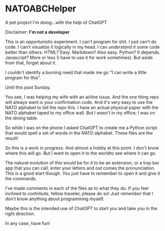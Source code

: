 # NATOABCHelper
A pet project I'm doing...with the help of ChatGPT

Disclaimer: **I'm not a developer**

This is an opportunistic experiment. I can't program for shit. I just can't do code. I can't visualize it logically in my head. I can *understand it* some code better than others. HTML? Easy. Markdown? Also easy. Python? It depends. Javascript? More or less (I have to use it for work sometimes). But aside from that, forget about it.

I couldn't identify a burning need that made me go "I can write a little program for this".

Until this past Sunday.

You see, I was helping my wife with an airline issue. And the one thing reps will always want is your confirmation code. And it's very easy to use the NATO alphabet to tell the reps this. I have an actual physical paper with the NATO alphabet taped to my office wall. But I wasn't in my office; I was on the dining table.

So while I was on the phone I asked ChatGPT to create me a Python script that would spell a set of words in the NATO alphabet. These files are the result!

So this is a work in progress. And almost a hobby at this point. I don't know where this will go. But I want to open it to the worldto see where it can go. 

The natural evolution of this would be for it to be an extension, or a tray bar app that you can call, enter your letters and out comes the pronunciation. This is a good start though. You just have to remember to open it and give it the commands. 

I've made comments in each of the files as to what they do. If you feel inclined to contribute, fellow traveler, please do so! Just remember that I don't know anything about programming myself. 

Maybe this is the intended use of ChatGPT to start you and take you in the right direction.

In any case, have fun!